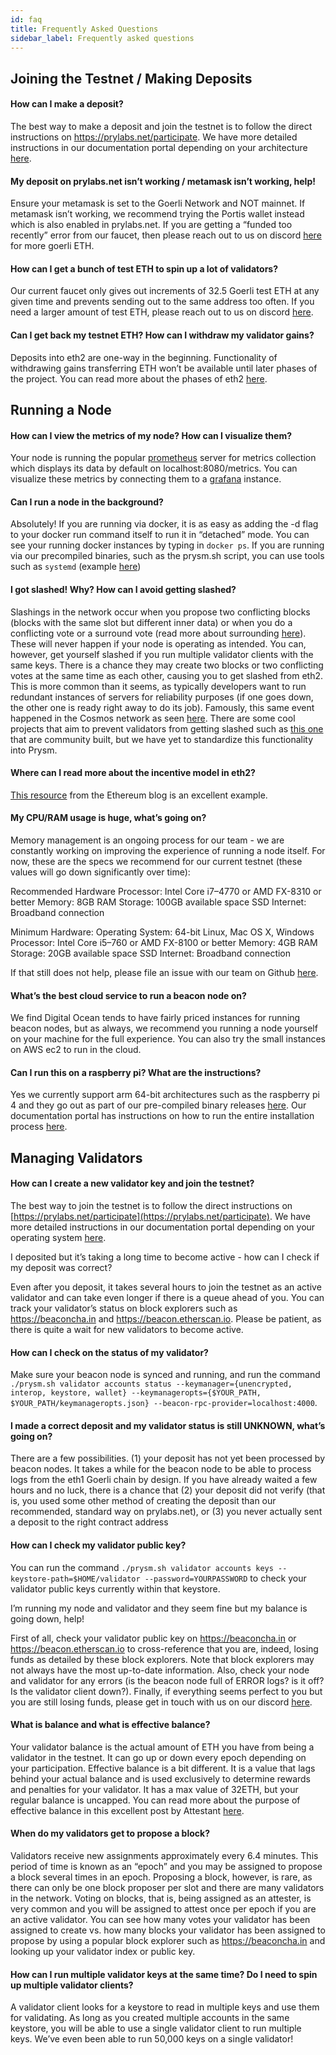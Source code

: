```yaml
---
id: faq
title: Frequently Asked Questions
sidebar_label: Frequently asked questions
---
```

## Joining the Testnet / Making Deposits

#### How can I make a deposit?

The best way to make a deposit and join the testnet is to follow the direct instructions on https://prylabs.net/participate. We have more detailed instructions in our documentation portal depending on your architecture [here](https://docs.prylabs.network/docs/install/lin/activating-a-validator/).

#### My deposit on prylabs.net isn’t working / metamask isn’t working, help!

Ensure your metamask is set to the Goerli Network and NOT mainnet. If metamask isn’t working, we recommend trying the Portis wallet instead which is also enabled in prylabs.net. If you are getting a “funded too recently” error from our faucet, then please reach out to us on discord [here](https://discord.gg/CTYGPUJ) for more goerli ETH.

#### How can I get a bunch of test ETH to spin up a lot of validators?

Our current faucet only gives out increments of 32.5 Goerli test ETH at any given time and prevents sending out to the same address too often. If you need a larger amount of test ETH, please reach out to us on discord [here](https://discord.gg/CTYGPUJ).

#### Can I get back my testnet ETH? How can I withdraw my validator gains?

Deposits into eth2 are one-way in the beginning. Functionality of withdrawing gains transferring ETH won’t be available until later phases of the project. You can read more about the phases of eth2 [here](https://docs.ethhub.io/ethereum-roadmap/ethereum-2.0/eth-2.0-phases/).

## Running a Node

#### How can I view the metrics of my node? How can I visualize them?

Your node is running the popular [prometheus](https://prometheus.io/) server for metrics collection which displays its data by default on localhost:8080/metrics. You can visualize these metrics by connecting them to a [grafana](https://grafana.com/) instance.

#### Can I run a node in the background?

Absolutely! If you are running via docker, it is as easy as adding the -d flag to your docker run command itself to run it in “detached” mode. You can see your running docker instances by typing in `docker ps`. If you are running via our precompiled binaries, such as the prysm.sh script, you can use tools such as `systemd` (example [here](https://paulgorman.org/technical/blog/20171121184114.html))

#### I got slashed! Why? How can I avoid getting slashed?

Slashings in the network occur when you propose two conflicting blocks (blocks with the same slot but different inner data) or when you do a conflicting vote or a surround vote (read more about surrounding [here](https://blog.ethereum.org/2020/01/13/validated-staking-on-eth2-1-incentives/)). These will never happen if your node is operating as intended. You can, however, get yourself slashed if you run multiple validator clients with the same keys. There is a chance they may create two blocks or two conflicting votes at the same time as each other, causing you to get slashed from eth2. This is more common than it seems, as typically developers want to run redundant instances of servers for reliability purposes (if one goes down, the other one is ready right away to do its job). Famously, this same event happened in the Cosmos network as seen [here](https://twitter.com/zmanian/status/1145072296723275776?lang=en). There are some cool projects that aim to prevent validators from getting slashed such as [this one](https://devpost.com/software/eth-2-0-validator-protection) that are community built, but we have yet to standardize this functionality into Prysm.

#### Where can I read more about the incentive model in eth2?

[This resource](https://blog.ethereum.org/2020/01/13/validated-staking-on-eth2-1-incentives/) from the Ethereum blog is an excellent example.

#### My CPU/RAM usage is huge, what’s going on?

Memory management is an ongoing process for our team - we are constantly working on improving the experience of running a node itself. For now, these are the specs we recommend for our current testnet (these values will go down significantly over time):

Recommended Hardware
Processor: Intel Core i7–4770 or AMD FX-8310 or better
Memory: 8GB RAM
Storage: 100GB available space SSD
Internet: Broadband connection

Minimum Hardware:
Operating System: 64-bit Linux, Mac OS X, Windows
Processor: Intel Core i5–760 or AMD FX-8100 or better
Memory: 4GB RAM
Storage: 20GB available space SSD
Internet: Broadband connection

If that still does not help, please file an issue with our team on Github [here](https://github.com/prysmaticlabs/prysm/issues/new?template=bug_report.md).

#### What’s the best cloud service to run a beacon node on?

We find Digital Ocean tends to have fairly priced instances for running beacon nodes, but as always, we recommend you running a node yourself on your machine for the full experience. You can also try the small instances on AWS ec2 to run in the cloud.

#### Can I run this on a raspberry pi? What are the instructions?

Yes we currently support arm 64-bit architectures such as the raspberry pi 4 and they go out as part of our pre-compiled binary releases [here](https://github.com/prysmaticlabs/prysm/releases). Our documentation portal has instructions on how to run the entire installation process [here](https://docs.prylabs.network/docs/install/arm/).

## Managing Validators

#### How can I create a new validator key and join the testnet?

The best way to join the testnet is to follow the direct instructions on [https://prylabs.net/participate](https://prylabs.net/participate). We have more detailed instructions in our documentation portal depending on your operating system [here](https://docs.prylabs.network/docs/install/lin/activating-a-validator/).

I deposited but it’s taking a long time to become active - how can I check if my deposit was correct?

Even after you deposit, it takes several hours to join the testnet as an active validator and can take even longer if there is a queue ahead of you. You can track your validator’s status on block explorers such as https://beaconcha.in and https://beacon.etherscan.io. Please be patient, as there is quite a wait for new validators to become active.

#### How can I check on the status of my validator?

Make sure your beacon node is synced and running, and run the command
`./prysm.sh validator accounts status --keymanager={unencrypted, interop, keystore, wallet} --keymanageropts={$YOUR_PATH, $YOUR_PATH/keymanageropts.json} --beacon-rpc-provider=localhost:4000`.


#### I made a correct deposit and my validator status is still UNKNOWN, what’s going on?

There are a few possibilities. (1) your deposit has not yet been processed by beacon nodes. It takes a while for the beacon node to be able to process logs from the eth1 Goerli chain by design. If you have already waited a few hours and no luck, there is a chance that (2) your deposit did not verify (that is, you used some other method of creating the deposit than our recommended, standard way on prylabs.net), or (3) you never actually sent a deposit to the right contract address

#### How can I check my validator public key?

You can run the command `./prysm.sh validator accounts keys --keystore-path=$HOME/validator --password=YOURPASSWORD` to check your validator public keys currently within that keystore.

I’m running my node and validator and they seem fine but my balance is going down, help!

First of all, check your validator public key on https://beaconcha.in or https://beacon.etherscan.io to cross-reference that you are, indeed, losing funds as detailed by these block explorers. Note that block explorers may not always have the most up-to-date information. Also, check your node and validator for any errors (is the beacon node full of ERROR logs? is it off? Is the validator client down?). Finally, if everything seems perfect to you but you are still losing funds, please get in touch with us on our discord [here](https://discord.gg/CTYGPUJ).

#### What is balance and what is effective balance?

Your validator balance is the actual amount of ETH you have from being a validator in the testnet. It can go up or down every epoch depending on your participation. Effective balance is a bit different. It is a value that lags behind your actual balance and is used exclusively to determine rewards and penalties for your validator. It has a max value of 32ETH, but your regular balance is uncapped. You can read more about the purpose of effective balance in this excellent post by Attestant [here](https://www.attestant.io/posts/understanding-validator-effective-balance/).

#### When do my validators get to propose a block?

Validators receive new assignments approximately every 6.4 minutes. This period of time is known as an “epoch” and you may be assigned to propose a block several times in an epoch. Proposing a block, however, is rare, as there can only be one block proposer per slot and there are many validators in the network. Voting on blocks, that is, being assigned as an attester, is very common and you will be assigned to attest once per epoch if you are an active validator. You can see how many votes your validator has been assigned to create vs. how many blocks your validator has been assigned to propose by using a popular block explorer such as https://beaconcha.in and looking up your validator index or public key.

#### How can I run multiple validator keys at the same time? Do I need to spin up multiple validator clients?

A validator client looks for a keystore to read in multiple keys and use them for validating. As long as you created multiple accounts in the same keystore, you will be able to use a single validator client to run multiple keys. We’ve even been able to run 50,000 keys on a single validator!
